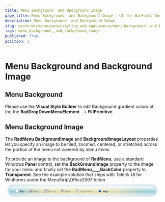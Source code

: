 ```yaml
---
title: Menu Background  and Background Image
page_title: Menu Background  and Background Image | UI for WinForms Documentation
description: Menu Background  and Background Image
slug: winforms/menus/menu/styling-and-appearance/menu-background--and-background-image
tags: menu,background,,and,background,image
published: True
position: 1
---
```


# Menu Background  and Background Image



## Menu Background

Please use the __Visual Style Builder__ to edit Background gradient colors of the the __RadDropDownMenuElement__ --> __FillPrimitive__. 
        

## Menu Background Image

The __RadMenu BackgroundImage__ and __BackgroundImageLayout__ properties let you specify an image to be tiled, zoomed, centered, or stretched across the portion of the menu not covered by menu items.

To provide an image to the background of __RadMenu__, use a standard Windows __Panel__ control, set the __BackGroundImage__ property to the image for your menu and finally set the __RadMenu____BackColor__ property to __Transparent__. See the example solution that ships with Telerik UI for WinForms under the MenuStrip\Office2007 folder. <br>![menus-menu-styling-and-appearance-menu-background-and-background-image 001](images/menus-menu-styling-and-appearance-menu-background-and-background-image001.png)
